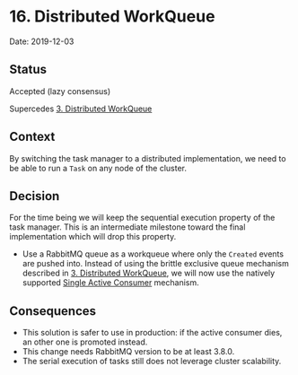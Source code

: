 # 16. Distributed WorkQueue

Date: 2019-12-03

## Status

Accepted (lazy consensus)

Supercedes [3. Distributed WorkQueue](0003-distributed-workqueue.md)

## Context

By switching the task manager to a distributed implementation, we need to be able to run a `Task` on any node of the cluster.

## Decision

  For the time being we will keep the sequential execution property of the task manager.
  This is an intermediate milestone toward the final implementation which will drop this property.

 * Use a RabbitMQ queue as a workqueue where only the `Created` events are pushed into.
   Instead of using the brittle exclusive queue mechanism described in [3. Distributed WorkQueue](0003-distributed-workqueue.md), we will
   now use the natively supported [Single Active Consumer](https://www.rabbitmq.com/consumers.html#single-active-consumer) mechanism. 


## Consequences

 * This solution is safer to use in production: if the active consumer dies, an other one is promoted instead.
 * This change needs RabbitMQ version to be at least 3.8.0.
 * The serial execution of tasks still does not leverage cluster scalability.

